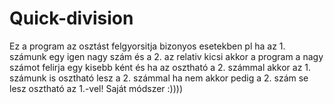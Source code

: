 # Quick-division

Ez a program az osztást felgyorsitja bizonyos esetekben 
pl ha az 1. számunk egy igen nagy szám és a 2. az relativ kicsi akkor a program 
a nagy számot felirja egy kisebb ként és ha az osztható a 2. számmal akkor az 1. számunk is osztható lesz a 2. számmal
ha nem akkor pedig a 2. szám se lesz osztható az 1.-vel!
Saját módszer :))))
